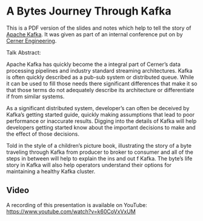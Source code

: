 # A Bytes Journey Through Kafka

This is a PDF version of the slides and notes which help to tell the story of [Apache Kafka](https://kafka.apache.org/).  It was given as part of an internal conference put on by [Cerner Engineering](https://engineering.cerner.com/).  


Talk Abstract:

Apache Kafka has quickly become the a integral part of Cerner’s data processing pipelines and industry standard streaming architectures. Kafka is often quickly described as a pub-sub system or distributed queue. While it can be used to fill those needs there significant differences that make it so that those terms do not adequately describe its architecture or differentiate if from similar systems.

As a significant distributed system, developer’s can often be deceived by Kafka’s getting started guide, quickly making assumptions that lead to poor performance or inaccurate results.  Digging into the details of Kafka will help developers getting started know about the important decisions to make and the effect of those decisions.

Told in the style of a children’s picture book, illustrating the story of a byte traveling through Kafka from producer to broker to consumer and all of the steps in between will help to explain the ins and out f Kafka.  The byte’s life story in Kafka will also help operators understand their options for maintaining a healthy Kafka cluster.

## Video

A recording of this presentation is available on YouTube:
https://www.youtube.com/watch?v=k60CoVxVxUM

